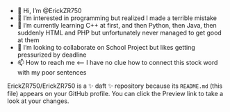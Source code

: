 - 👋 Hi, I’m @ErickZR750
- 👀 I’m interested in programming but realized I made a terrible mistake
- 🌱 I’m currently learning C++ at first, and then Python, then Java, then suddenly HTML and PHP but unfortunately never managed to get good at them
- 💞️ I’m looking to collaborate on School Project but likes getting pressurized by deadline
- 📫 How to reach me <-- I have no clue how to connect this stock word with my poor sentences


ErickZR750/ErickZR750 is a ✨ daft ✨ repository because its `README.md` (this file) appears on your GitHub profile. You can click the Preview link to take a look at your changes.

